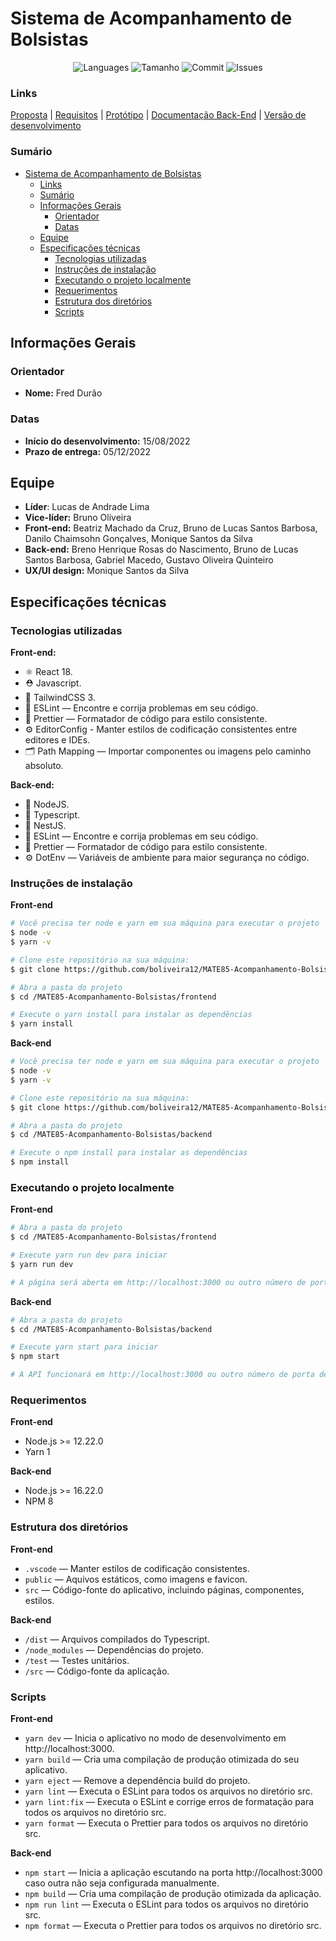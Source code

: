 # Sistema de Acompanhamento de Bolsistas

<p align="center"> 
    <img alt = "Languages" src="https://img.shields.io/github/languages/count/boliveira12/MATE85-Acompanhamento-Bolsistas">
    <img alt = "Tamanho" src="https://img.shields.io/github/repo-size/boliveira12/MATE85-Acompanhamento-Bolsistas">
    <img alt = "Commit" src="https://img.shields.io/github/last-commit/boliveira12/MATE85-Acompanhamento-Bolsistas">
    <img alt = "Issues" src="https://img.shields.io/github/issues/moniquedsilva/moviebox">
</p>

### Links
[Proposta](https://docs.google.com/presentation/d/1ZFmNTl_J1z1zFfDj0APUG5PGdL459QwKcUtnf4H48xU/edit#slide=id.ge7debf7083_0_0) | 
[Requisitos](https://docs.google.com/spreadsheets/d/1mP9sHRCpoDyPzAqeXPOXbrTp8NNgGUztj0FgI-nQb7k/edit?usp=sharing) | 
[Protótipo](https://www.figma.com/file/c2RJlrC3kbbUfr1EI1tzdL/MATE85-Equipe2?node-id=0%3A1) |
[Documentação Back-End](https://documenter.getpostman.com/view/20042731/VUxUN5M3) |
[Versão de desenvolvimento](#)


### Sumário

- [Sistema de Acompanhamento de Bolsistas](#sistema-de-acompanhamento-de-bolsistas)
    - [Links](#links)
    - [Sumário](#sumário)
  - [Informações Gerais](#informações-gerais)
    - [Orientador](#orientador)
    - [Datas](#datas)
  - [Equipe](#equipe)
  - [Especificações técnicas](#especificações-técnicas)
    - [Tecnologias utilizadas](#tecnologias-utilizadas)
    - [Instruções de instalação](#instruções-de-instalação)
    - [Executando o projeto localmente](#executando-o-projeto-localmente)
    - [Requerimentos](#requerimentos)
    - [Estrutura dos diretórios](#estrutura-dos-diretórios)
    - [Scripts](#scripts)

## Informações Gerais

### Orientador

-   **Nome:** Fred Durão

### Datas

-   **Início do desenvolvimento:** 15/08/2022
-   **Prazo de entrega:** 05/12/2022

## Equipe

-   **Líder**: Lucas de Andrade Lima
-   **Vice-líder:** Bruno Oliveira
-   **Front-end:** Beatriz Machado da Cruz, Bruno de Lucas Santos Barbosa, Danilo Chaimsohn Gonçalves, Monique Santos da Silva
-   **Back-end:** Breno Henrique Rosas do Nascimento, Bruno de Lucas Santos Barbosa, Gabriel Macedo, Gustavo Oliveira Quinteiro
-   **UX/UI design:** Monique Santos da Silva

## Especificações técnicas

### Tecnologias utilizadas

**Front-end:**
-   ⚛️ React 18.
-   ⛑ Javascript.
-   🎨 TailwindCSS 3.
-   📏 ESLint — Encontre e corrija problemas em seu código.
-   💖 Prettier — Formatador de código para estilo consistente.
-   ⚙️ EditorConfig - Manter estilos de codificação consistentes entre editores e IDEs.
-   🗂 Path Mapping — Importar componentes ou imagens pelo caminho absoluto.
  
**Back-end:**
-   📗 NodeJS.
-   🧵 Typescript.
-   🦁 NestJS.
-   📏 ESLint — Encontre e corrija problemas em seu código.
-   💖 Prettier — Formatador de código para estilo consistente.
-   ⚙ DotEnv — Variáveis de ambiente para maior segurança no código.

### Instruções de instalação

**Front-end**
```bash
# Você precisa ter node e yarn em sua máquina para executar o projeto
$ node -v
$ yarn -v

# Clone este repositório na sua máquina:
$ git clone https://github.com/boliveira12/MATE85-Acompanhamento-Bolsistas.git

# Abra a pasta do projeto
$ cd /MATE85-Acompanhamento-Bolsistas/frontend

# Execute o yarn install para instalar as dependências
$ yarn install
```

**Back-end**
```bash
# Você precisa ter node e yarn em sua máquina para executar o projeto
$ node -v
$ yarn -v

# Clone este repositório na sua máquina:
$ git clone https://github.com/boliveira12/MATE85-Acompanhamento-Bolsistas.git

# Abra a pasta do projeto
$ cd /MATE85-Acompanhamento-Bolsistas/backend

# Execute o npm install para instalar as dependências
$ npm install
```

### Executando o projeto localmente

**Front-end**
```bash
# Abra a pasta do projeto
$ cd /MATE85-Acompanhamento-Bolsistas/frontend

# Execute yarn run dev para iniciar
$ yarn run dev

# A página será aberta em http://localhost:3000 ou outro número de porta designado
```

**Back-end**
```bash
# Abra a pasta do projeto
$ cd /MATE85-Acompanhamento-Bolsistas/backend

# Execute yarn start para iniciar
$ npm start

# A API funcionará em http://localhost:3000 ou outro número de porta designado
```

### Requerimentos

**Front-end**
-   Node.js >= 12.22.0 
-   Yarn 1

**Back-end**
-   Node.js >= 16.22.0
-   NPM 8

### Estrutura dos diretórios

**Front-end**
-   `.vscode` — Manter estilos de codificação consistentes.
-   `public` — Aquivos estáticos, como imagens e favicon.
-   `src` — Código-fonte do aplicativo, incluindo páginas, componentes, estilos.
  
**Back-end**
-   `/dist` — Arquivos compilados do Typescript.
-   `/node_modules` — Dependências do projeto.
-   `/test` — Testes unitários.
-   `/src` — Código-fonte da aplicação.

### Scripts

**Front-end**
-   `yarn dev` — Inicia o aplicativo no modo de desenvolvimento em http://localhost:3000.
-   `yarn build` — Cria uma compilação de produção otimizada do seu aplicativo.
-   `yarn eject` — Remove a dependência build do projeto.
-   `yarn lint` — Executa o ESLint para todos os arquivos no diretório src.
-   `yarn lint:fix` — Executa o ESLint e corrige erros de formatação para todos os arquivos no diretório src.
-   `yarn format` — Executa o Prettier para todos os arquivos no diretório src.

**Back-end**
-   `npm start` — Inicia a aplicação escutando na porta http://localhost:3000 caso outra não seja configurada manualmente.
-   `npm build` — Cria uma compilação de produção otimizada da aplicação.
-   `npm run lint` — Executa o ESLint para todos os arquivos no diretório src.
-   `npm format` — Executa o Prettier para todos os arquivos no diretório src.
